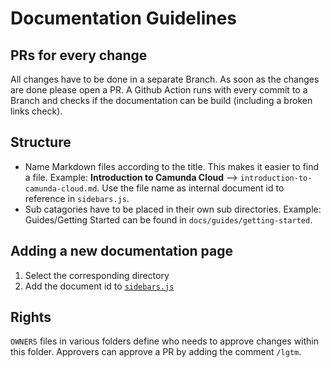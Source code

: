 # Documentation Guidelines

## PRs for every change

All changes have to be done in a separate Branch. As soon as the changes are done please open a PR. A Github Action runs with every commit to a Branch and checks if the documentation can be build (including a broken links check).

## Structure

- Name Markdown files according to the title. This makes it easier to find a file. Example: **Introduction to Camunda Cloud** --> `introduction-to-camunda-cloud.md`. Use the file name as internal document id to reference in `sidebars.js`.
- Sub catagories have to be placed in their own sub directories. Example: Guides/Getting Started can be found in `docs/guides/getting-started`.

## Adding a new documentation page

1. Select the corresponding directory
2. Add the document id to [`sidebars.js`](./sidebars.js)

## Rights

`OWNERS` files in various folders define who needs to approve changes within this folder. Approvers can approve a PR by adding the comment `/lgtm`.
